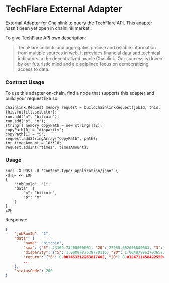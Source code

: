 # TechFlare External Adapter 
External Adapter for Chainlink to query the TechFlare API.
This adapter hasn't been yet open in chainlink market.


To give TechFlare API own description:
> TechFlare collects and aggregates precise and reliable information from multiple sources in web. It provides financial data and technical indicators in the decentralized oracle Chainlink. Our success is driven by our futuristic mind and a disciplined focus on democratizing access to data.

### Contract Usage
To use this adapter on-chain, find a node that supports this adapter and build your request like so:
```
Chainlink.Request memory request = buildChainlinkRequest(jobId, this, this.fulfill.selector);
run.add("n", "bitcoin");
run.add("p", "m");
string[] memory copyPath = new string[](2);
copyPath[0] = "disparity";
copyPath[1] = "5";
request.addStringArray("copyPath", path);
int timesAmount = 10**18;
request.addInt("times", timesAmount);
```

### Usage

```
curl -X POST -H 'Content-Type: application/json' \
-d @- << EOF
{
    "jobRunId": "1",
    "data": {
        "n": "bitcoin",
        "p": "m"
    }
}
EOF
```
Response:
```json
{
    "jobRunId": "1",
    "data": {
        "name": "bitcoin",
        "sma": {"5": 23109.73200000001, "20": 22955.602000000003, "3": 23147.51666666668},
        "disparity": {"5": 1.0008787639770116, "20": 1.0040799627036572, "3": 0.9992449874032557},
        "return": {"5": 0.007453312263817402, "20": 0.012471145842255948, "3": 0.0024148057234190112}
        ...
    },
    "statusCode": 200
}
```
